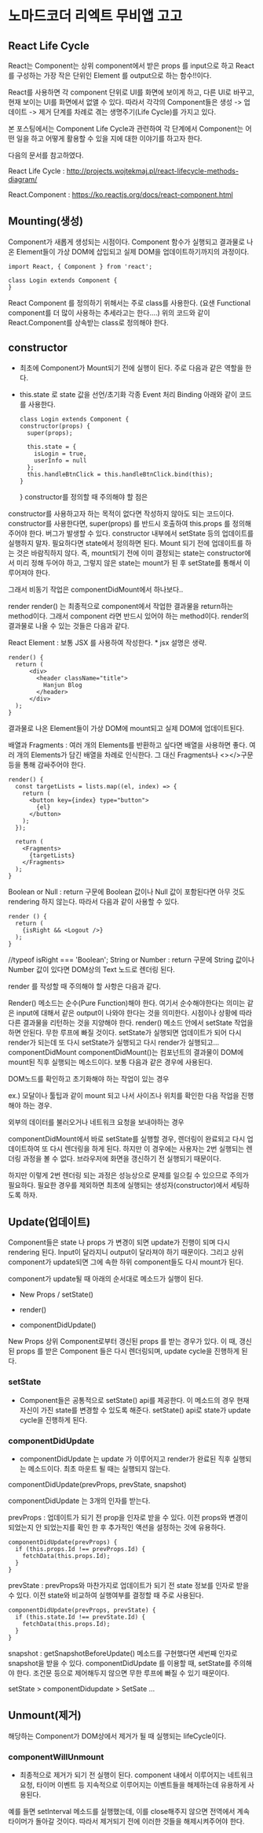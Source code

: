 # 노마드코더 리엑트 무비앱 고고

## React Life Cycle
React는 Component는 상위 component에서 받은 props 를 input으로 하고 React를 구성하는 가장 작은 단위인 Element 를 output으로 하는 함수!!이다.

React를 사용하면 각 component 단위로 UI를 화면에 보이게 하고, 다른 UI로 바꾸고, 현재 보이는 UI를 화면에서 없앨 수 있다. 따라서 각각의 Component들은 생성 -> 업데이트 -> 제거 단계를 차례로 겪는 생명주기(Life Cycle)를 가지고 있다.

본 포스팅에서는 Component Life Cycle과 관련하여 각 단계에서 Component는 어떤 일을 하고 어떻게 활용할 수 있을 지에 대한 이야기를 하고자 한다.

다음의 문서를 참고하였다.

React Life Cycle : http://projects.wojtekmaj.pl/react-lifecycle-methods-diagram/

React.Component : https://ko.reactjs.org/docs/react-component.html

## Mounting(생성)
Component가 새롭게 생성되는 시점이다. Component 함수가 실행되고 결과물로 나온 Element들이 가상 DOM에 삽입되고 실제 DOM을 업데이트하기까지의 과정이다.

    import React, { Component } from 'react';

    class Login extends Component {
    }
React Component 를 정의하기 위해서는 주로 class를 사용한다. (요샌 Functional component를 더 많이 사용하는 추세라고는 한다….) 위의 코드와 같이 React.Component를 상속받는 class로 정의해야 한다.

## constructor

- 최초에 Component가 Mount되기 전에 실행이 된다. 주로 다음과 같은 역할을 한다.

- this.state 로 state 값을 선언/초기화
각종 Event 처리 Binding
아래와 같이 코드를 사용한다.

      class Login extends Component {
      constructor(props) {
        super(props);
        
        this.state = {
          isLogin = true,
          userInfo = null
        };
        this.handleBtnClick = this.handleBtnClick.bind(this);
      }
    }
constructor를 정의할 때 주의해야 할 점은

constructor를 사용하고자 하는 목적이 없다면 작성하지 않아도 되는 코드이다.
constructor를 사용한다면, super(props) 를 반드시 호출하여 this.props 를 정의해 주어야 한다. 버그가 발생할 수 있다.
constructor 내부에서 setState 등의 업데이트를 실행하지 말자. 필요하다면 state에서 정의하면 된다. Mount 되기 전에 업데이트를 하는 것은 바람직하지 않다.
즉, mount되기 전에 이미 결정되는 state는 constructor에서 미리 정해 두어야 하고, 그렇지 않은 state는 mount가 된 후 setState를 통해서 이루어져야 한다.

그래서 비동기 작업은 componentDidMount에서 하나보다..

render
render() 는 최종적으로 component에서 작업한 결과물을 return하는 method이다. 그래서 component 라면 반드시 있어야 하는 method이다. render의 결과물로 나올 수 있는 것들은 다음과 같다.

React Element : 보통 JSX 를 사용하여 작성한다. * jsx 설명은 생략.

    render() {
      return (
          <div>
            <header className="title">
              Hanjun Blog
            </header>
          </div>
      );
    }
결과물로 나온 Element들이 가상 DOM에 mount되고 실제 DOM에 업데이트된다.

배열과 Fragments : 여러 개의 Elements를 반환하고 싶다면 배열을 사용하면 좋다. 여러 개의 Elements가 담긴 배열을 차례로 인식한다. 그 대신 Fragments나 <></>구문 등을 통해 감싸주어야 한다.

    render() {
      const targetLists = lists.map((el, index) => {
        return (
          <button key={index} type="button">
            {el}
          </button>
        );
      });

      return (
        <Fragments>
          {targetLists}
        </Fragments>
      );
    }
Boolean or Null : return 구문에 Boolean 값이나 Null 값이 포함된다면 아무 것도 rendering 하지 않는다. 따라서 다음과 같이 사용할 수 있다.

    render () {
      return (
        {isRight && <Logout />}
      );
    }
//typeof isRight === 'Boolean';
String or Number : return 구문에 String 값이나 Number 값이 있다면 DOM상의 Text 노드로 렌더링 된다.

render 를 작성할 때 주의해야 할 사항은 다음과 같다.

Render() 메소드는 순수(Pure Function)해야 한다. 여기서 순수해야한다는 의미는 같은 input에 대해서 같은 output이 나와야 한다는 것을 의미한다. 시점이나 상황에 따라 다른 결과물을 리턴하는 것을 지양해야 한다.
render() 메소드 안에서 setState 작업을 하면 안된다. 무한 루프에 빠질 것이다. setState가 실행되면 업데이트가 되어 다시 render가 되는데 또 다시 setState가 실행되고 다시 render가 실행되고…
componentDidMount
componentDidMount()는 컴포넌트의 결과물이 DOM에 mount된 직후 실행되는 메소드이다. 보통 다음과 같은 경우에 사용된다.

DOM노드를 확인하고 초기화해야 하는 작업이 있는 경우

ex.) 모달이나 툴팁과 같이 mount 되고 나서 사이즈나 위치를 확인한 다음 작업을 진행해야 하는 경우.

외부의 데이터를 불러오거나 네트워크 요청을 보내야하는 경우

componentDidMount에서 바로 setState를 실행할 경우, 렌더링이 완료되고 다시 업데이트하여 또 다시 렌더링을 하게 된다. 하지만 이 경우에는 사용자는 2번 실행되는 렌더링 과정을 볼 수 없다. 브라우저에 화면을 갱신하기 전 실행되기 때문이다.

하지만 이렇게 2번 렌더링 되는 과정은 성능상으로 문제를 일으킬 수 있으므로 주의가 필요하다. 필요한 경우를 제외하면 최초에 실행되는 생성자(constructor)에서 세팅하도록 하자.

## Update(업데이트)
Component들은 state 나 props 가 변경이 되면 update가 진행이 되며 다시 rendering 된다. Input이 달라지니 output이 달라져야 하기 때문이다. 그리고 상위 component가 update되면 그에 속한 하위 component들도 다시 mount가 된다.

component가 update될 때 아래의 순서대로 메소드가 실행이 된다.

- New Props / setState()

- render()

- componentDidUpdate()

New Props
상위 Component로부터 갱신된 props 를 받는 경우가 있다. 이 때, 갱신된 props 를 받은 Component 들은 다시 렌더링되며, update cycle을 진행하게 된다.

### setState

- Component들은 공통적으로 setState() api를 제공한다. 이 메소드의 경우 현재 자신이 가진 state를 변경할 수 있도록 해준다. setState() api로 state가 update cycle을 진행하게 된다.

### componentDidUpdate

- componentDidUpdate 는 update 가 이루어지고 render가 완료된 직후 실행되는 메소드이다. 최초 마운트 될 때는 실행되지 않는다.

componentDidUpdate(prevProps, prevState, snapshot)

componentDidUpdate 는 3개의 인자를 받는다.

prevProps : 업데이트가 되기 전 prop을 인자로 받을 수 있다. 이전 props와 변경이 되었는지 안 되었는지를 확인 한 후 추가적인 액션을 설정하는 것에 유용하다.

    componentDidUpdate(prevProps) {
      if (this.props.Id !== prevProps.Id) {
        fetchData(this.props.Id);
      }
    }
prevState : prevProps와 마찬가지로 업데이트가 되기 전 state 정보를 인자로 받을 수 있다. 이전 state와 비교하여 실행여부를 결정할 때 주로 사용된다.

    componentDidUpdate(prevProps, prevState) {
      if (this.state.Id !== prevState.Id) {
        fetchData(this.props.Id);
      }
    }
snapshot : getSnapshotBeforeUpdate() 메소드를 구현했다면 세번째 인자로 snapshot을 받을 수 있다.
componentDidUpdate 를 이용할 때, setState를 주의해야 한다. 조건문 등으로 제어해두지 않으면 무한 루프에 빠질 수 있기 때문이다.

setState > componentDidupdate > SetSate ...

## Unmount(제거)
해당하는 Component가 DOM상에서 제거가 될 때 실행되는 lifeCycle이다.

### componentWillUnmount

- 최종적으로 제거가 되기 전 실행이 된다. component 내에서 이루어지는 네트워크 요청, 타이머 이벤트 등 지속적으로 이루어지는 이벤트들을 해제하는데 유용하게 사용된다.

예를 들면 setInterval 메소드를 실행했는데, 이를 close해주지 않으면 전역에서 계속 타이머가 돌아갈 것이다. 따라서 제거되기 전에 이러한 것들을 해제시켜주어야 한다.

